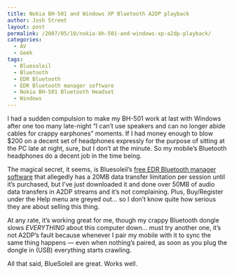 ```yaml
---
title: Nokia BH-501 and Windows XP Bluetooth A2DP playback
author: Josh Street
layout: post
permalink: /2007/05/10/nokia-bh-501-and-windows-xp-a2dp-playback/
categories:
  - AV
  - Geek
tags:
  - Bluesoleil
  - Bluetooth
  - EDR Bluetooth
  - EDR Bluetooth manager software
  - Nokia BH-501 Bluetooth Headset
  - Windows
---
```

I had a sudden compulsion to make my BH-501 work at last with Windows after one too many late-night &#8220;I can&#8217;t use speakers and can no longer abide cables for crappy earphones&#8221; moments. If I had money enough to blow $200 on a decent set of headphones expressly for the purpose of sitting at the PC late at night, sure, but I don&#8217;t at the minute. So my mobile&#8217;s Bluetooth headphones do a decent job in the time being.

The magical secret, it seems, is Bluesoleil&#8217;s <a HREF="http://www.bluesoleil.com/products/index.asp?topic=bluesoleil_edr">free EDR Bluetooth manager software</a> that allegedly has a 20MB data transfer limitation per session until it&#8217;s purchased, but I&#8217;ve just downloaded it and done over 50MB of audio data transfers in A2DP streams and it&#8217;s not complaining. Plus, Buy/Register under the Help menu are greyed out&#8230; so I don&#8217;t know quite how serious they are about selling this thing.

At any rate, it&#8217;s working great for me, though my crappy Bluetooth dongle slows *EVERYTHING* about this computer down&#8230; must try another one, it&#8217;s not A2DP&#8217;s fault because whenever I pair my mobile with it to sync the same thing happens &#8212; even when nothing&#8217;s paired, as soon as you plug the dongle in (USB) everything starts crawling.

All that said, BlueSoleil are great. Works well.
